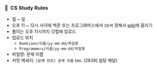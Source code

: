 ### 📍&nbsp;&nbsp;CS Study Rules
- 월 ~ 일
- 오후 11 ~ 12시 사이에 백준 또는 프로그래머스에서 `2문제` 정해서 [wiki](https://github.com/aerimforest/CS-Study/wiki)에 올리기   
- 풀이는 오후 11시까지 깃헙에 업로드
- 업로드 위치
  - `Baekjoon/이름/yy-mm-dd/파일명`
  - `Programmers/이름/yy-mm-dd/파일명`
- 파일명: 문제 이름
- 커밋 메세지: `[문제 번호] 문제 이름` (ex. [2839] 설탕 배달)
<br/><br/>
